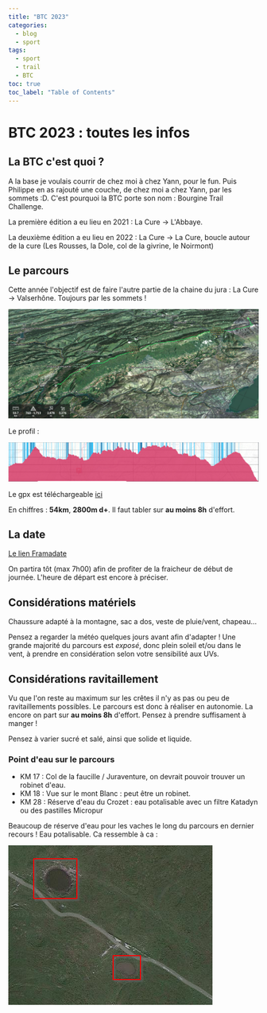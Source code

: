 ```yaml
---
title: "BTC 2023"
categories:
  - blog
  - sport
tags:
  - sport
  - trail
  - BTC
toc: true
toc_label: "Table of Contents"
---
```


# BTC 2023 : toutes les infos

## La BTC c'est quoi ?

A la base je voulais courrir de chez moi à chez Yann, pour le fun. Puis Philippe en as rajouté une couche, de chez moi a chez Yann, par les sommets :D. C'est pourquoi la BTC porte son nom : Bourgine Trail Challenge.

La première édition a eu lieu en 2021 : La Cure -> L'Abbaye.

La deuxième édition a eu lieu en 2022 : La Cure -> La Cure, boucle autour de la cure (Les Rousses, la Dole, col de la givrine, le Noirmont)

## Le parcours

Cette année l'objectif est de faire l'autre partie de la chaine du jura : La Cure -> Valserhône. Toujours par les sommets !

![fatmap](/assets/images/2023/btc/fatmap.png)

Le profil :

![profil](/assets/images/2023/btc/profil.png)

Le gpx est téléchargeable [ici](/assets/fichiers/BTC_2023.gpx)

En chiffres : __54km__, __2800m d+__. Il faut tabler sur __au moins 8h__ d'effort.

## La date

[Le lien Framadate](https://framadate.org/o9WqDGa6q4FODbjF)

On partira tôt (max 7h00) afin de profiter de la fraicheur de début de journée. L'heure de départ est encore à préciser.

## Considérations matériels

Chaussure adapté à la montagne, sac a dos, veste de pluie/vent, chapeau...

Pensez a regarder la météo quelques jours avant afin d'adapter ! Une grande majorité du parcours est _exposé_, donc plein soleil et/ou dans le vent, à prendre en considération selon votre sensibilité aux UVs.

## Considérations ravitaillement

Vu que l'on reste au maximum sur les crêtes il n'y as pas ou peu de ravitaillements possibles. Le parcours est donc à réaliser en autonomie. La encore on part sur __au moins 8h__ d'effort. Pensez à prendre suffisament à manger !

Pensez à varier sucré et salé, ainsi que solide et liquide.

### Point d'eau sur le parcours

- KM 17 : Col de la faucille / Juraventure, on devrait pouvoir trouver un robinet d'eau.
- KM 18 : Vue sur le mont Blanc : peut être un robinet.
- KM 28 : Réserve d'eau du Crozet : eau potalisable avec un filtre Katadyn ou des pastilles Micropur

Beaucoup de réserve d'eau pour les vaches le long du parcours en dernier recours ! Eau potalisable. Ca ressemble à ca :

![Trou d'eau](/assets/images/2023/btc/troudeau.png)

